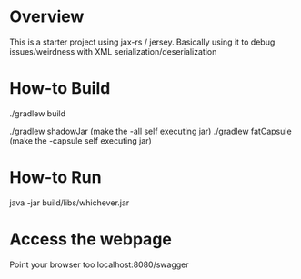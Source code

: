Overview
========
This is a starter project using jax-rs / jersey. Basically using it to debug issues/weirdness with XML serialization/deserialization

How-to Build
============

./gradlew build

./gradlew shadowJar (make the -all self executing jar)
./gradlew fatCapsule (make the -capsule self executing jar)


How-to Run
==========

java -jar build/libs/whichever.jar

Access the webpage
==================
 
Point your browser too localhost:8080/swagger



